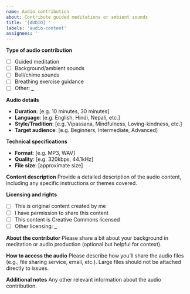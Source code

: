 ```yaml
---
name: Audio contribution
about: Contribute guided meditations or ambient sounds
title: '[AUDIO] '
labels: 'audio-content'
assignees: ''
---
```


**Type of audio contribution**

- [ ] Guided meditation
- [ ] Background/ambient sounds
- [ ] Bell/chime sounds
- [ ] Breathing exercise guidance
- [ ] Other: ****\_****

**Audio details**

- **Duration**: [e.g. 10 minutes, 30 minutes]
- **Language**: [e.g. English, Hindi, Nepali, etc.]
- **Style/Tradition**: [e.g. Vipassana, Mindfulness, Loving-kindness, etc.]
- **Target audience**: [e.g. Beginners, Intermediate, Advanced]

**Technical specifications**

- **Format**: [e.g. MP3, WAV]
- **Quality**: [e.g. 320kbps, 44.1kHz]
- **File size**: [approximate size]

**Content description** Provide a detailed description of the audio content,
including any specific instructions or themes covered.

**Licensing and rights**

- [ ] This is original content created by me
- [ ] I have permission to share this content
- [ ] This content is Creative Commons licensed
- [ ] Other licensing: ****\_****

**About the contributor** Please share a bit about your background in meditation
or audio production (optional but helpful for context).

**How to access the audio** Please describe how you'll share the audio files
(e.g., file sharing service, email, etc.). Large files should not be attached
directly to issues.

**Additional notes** Any other relevant information about the audio
contribution.
